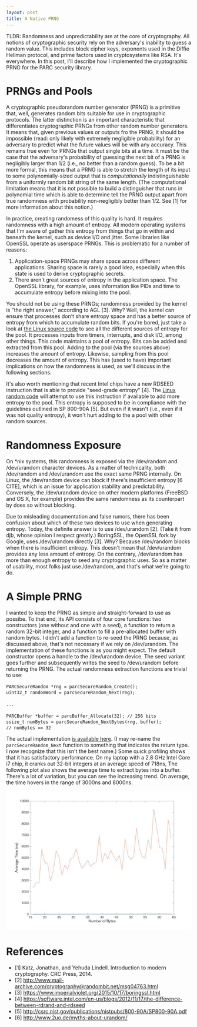 ```yaml
---
layout: post
title: A Native PRNG
---
```


TLDR: Randomness and unpredictability are at the core of cryptography. All notions
of cryptographic security rely on the adversary's inability to guess a random
value. This includes block cipher keys, exponents used in the Diffie Hellman
protocol, and prime factors used in cryptosystems like RSA. It's everywhere.
In this post, I'll describe how I implemented the cryptographic PRNG for the
PARC security library.

# PRNGs and Pools

A cryptographic pseudorandom number generator (PRNG) is a primitive that, well,
generates random bits suitable for use in cryptographic protocols. The latter
distinction is an important characteristic that differentiates cryptographic
PRNGs from other random number generators. It means that, given previous values
or outputs fro the PRNG, it should be impossible (read: only likely with extremely
negligible probability) for an adversary to predict what the future values will be
with any accuracy. This remains true even for PRNGs that output single bits at a
time. It must be the case that the adversary's probability of guessing the next
bit of a PRNG is negligibly larger than 1/2 (i.e., no better than a random guess).
To be a bit more formal, this means that a PRNG is able to stretch the length
of its input to some polynomially-sized output that is *computationally*
indistinguishable from a uniformly random bit string of the same length.
(The computational limitation means that it is not possible to build a distinguisher
that runs in polynomial time which is able to determine tell the PRNG output
apart from true randomness with probability non-negligibly better than 1/2.
See [1] for more information about this notion.)

In practice, creating randomess of this quality is hard. It requires randomness with
a high amount of entropy. All modern operating systems that I'm aware of gather this
entropy from things that go in within and beneath the kernel, such as device I/O
and jitter. Some libraries like OpenSSL operate as userspace PRNGs. This is
problematic for a number of reasons:

1. Application-space PRNGs may share space across different applications. Sharing
space is rarely a good idea, especially when this state is used to derive cryptographic
secrets.
2. There aren't great sources of entropy in the application space. The OpenSSL library,
for example, uses information like PIDs and time to accumulate entropy before mixing
into the pool.

You should not be using these PRNGs; randomness provided by the kernel is "the right
answer," according to AGL [3]. Why? Well, the kernel can ensure that processes
don't share entropy space and has a better source of entropy from which to accumulate
random bits. If you're bored, just take a look at
[the Linux source code](http://lxr.free-electrons.com/source/drivers/char/random.c)
to see all the different sources of entropy for the pool. It processes inputs
from timers, interrupts, and disk I/O, among other things. This code maintains a pool
of entropy. Bits can be added and extracted from this pool. Adding to the pool
(via the sources above) increases the amount of entropy. Likewise, sampling from this
pool decreases the amount of entropy. This has (used to have) important implications
on how the randomness is used, as we'll discuss in the following sections.

It's also worth mentioning that recent Intel chips have a new RDSEED instruction
that is able to provide "seed-grade entropy" [4]. The [Linux random code](http://git.kernel.org/cgit/linux/kernel/git/torvalds/linux.git/tree/drivers/char/random.c#n937)
will attempt to use this instruction if available to add more entropy to the pool.
This entropy is supposed to be in compliance with the guidelines outlined in
SP 800-90A [5]. But even if it wasn't (i.e., even if it was not quality entropy),
it won't hurt adding to the a pool with other random sources.

# Randomness Exposure

On *nix systems, this randomness is exposed via the /dev/random
and /dev/urandom character devices. As a matter of technicality, both /dev/random
and /dev/urandom use the exact same PRNG internally. On Linux, the /dev/random
device can block if there's insufficient entropy [6 CITE], which is an issue for
application stability and predictability. Conversely, the /dev/urandom device on
other modern platforms (FreeBSD and OS X, for example) provides the same randomness
as its counterpart by does so without blocking.

Due to misleading documentation and false rumors, there has been confusion about
which of these two devices to use when generating entropy. Today, the definite
answer is to use /dev/urandom [2]. (Take it from djb, whose opinion I respect
greatly.) BoringSSL, the OpenSSL fork by Google, uses /dev/urandom directly [3].
Why? Because /dev/random blocks when there is insufficient entropy. This doesn't
mean that /dev/urandom provides any less amount of entropy. On the contrary,
/dev/urandom has more than enough entropy to seed any cryptographic uses. So
as a matter of usability, most folks just use /dev/random, and that's what we're
going to do.

# A Simple PRNG

I wanted to keep the PRNG as simple and straight-forward to use as possibe. To that
end, its API consists of four core functions: two constructors (one without and one
with a seed), a function to return a random 32-bit integer, and a function to fill
a pre-allocated buffer with random bytes. I didn't add a function to re-seed the
PRNG because, as discussed above, that's not necessary if we rely on /dev/urandom.
The implementation of these functions is as you might expect. The default constructor
opens a handle to the /dev/urandom device. The seed variant goes further and
subsequently writes the seed to /dev/urandom before returning the PRNG. The actual
randomness extraction functions are trivial to use:

~~~
PARCSecureRandom *rng = parcSecureRandom_Create();
uint32_t randomWord = parcSecureRandom_Next(rng);

...

PARCBuffer *buffer = parcBuffer_Allocate(32); // 256 bits
ssize_t numBytes = parcSecureRandom_NextBytes(rng, buffer);
// numBytes == 32
~~~

The actual implementation [is available here](https://github.com/PARC/Libparc/blob/master/parc/security/parc_SecureRandom.c). (I may re-name the `parcSecureRandom_Next` function
to something that indicates the return type. I now recognize that this isn't
the best name.) Some quick profiling shows that it has satisfactory performance.
On my laptop with a 2.8 GHz Intel Core i7 chip, it cranks out 32-bit integers at
an average speed of 718ns, The following plot also shows the average time to
extract bytes into a buffer. There's a lot of variation, but you can see the
increasing trend. On average, the time hovers in the range of 3000ns and 8000ns.

![`parcSecureRandom_NextBytes` profile results.](/images/prng.jpg)

# References

- [1] Katz, Jonathan, and Yehuda Lindell. Introduction to modern cryptography. CRC Press, 2014.
- [2] http://www.mail-archive.com/cryptography@randombit.net/msg04763.html
- [3] https://www.imperialviolet.org/2015/10/17/boringssl.html
- [4] https://software.intel.com/en-us/blogs/2012/11/17/the-difference-between-rdrand-and-rdseed
- [5] http://csrc.nist.gov/publications/nistpubs/800-90A/SP800-90A.pdf
- [6] http://www.2uo.de/myths-about-urandom/
